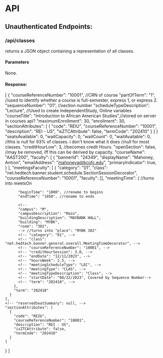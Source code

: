 # API
## Unauthenticated Endpoints:
### /api/classes

returns a JSON object containing a representation of all classes.

#### Parameters
None.

#### Response:

[
  {
    "courseReferenceNumber": "10001", //CRN of course
    "partOfTerm": "1", //used to identify whether a course is full-semester, express 1, or express 2.
    "sequenceNumber": "01", //section number
    "scheduleTypeDescription": "Lecture", //Used to create IndependentStudy, Online variables
    "courseTitle": "Introduction to African American Studies",//stored on server in courses api?
    "maximumEnrollment": 30,
    "enrollment": 30,
    "sectionAttributes": [
      {
        "code": "REIU",
        "courseReferenceNumber": "10001",
        "description": "REI - US",
        "isZTCAttribute": false,
        "termCode": "202410"
      }
    ]
  }
    "seatsAvailable": 0,
    "waitCapacity": 0,
    "waitCount": 0,
    "waitAvailable": 0,
    <!-- "crossList": null,
    "crossListCapacity": null,
    "crossListCount": null,
    "crossListAvailable": null, --> //this is null for 93% of classes. i don't know what it does
    <!-- "creditHourHigh": null, -->//null for most classes.
    "creditHourLow": 3, //becomes credit Hours. 
    <!-- "creditHourIndicator": null, -->
    "openSection": false, //may be removed, iff this can be derived by capacity.
    <!-- "linkIdentifier": null, -->
    <!-- "isSectionLinked": false, -->
    "courseName": "AAST200",
    "faculty": [
      {
        "bannerId": "24349",
        <!-- "class": "net.hedtech.banner.student.faculty.FacultyResultDecorator", -->
        <!-- "courseReferenceNumber": "10001", -->
        "displayName": "Mahoney, Antron",
        "emailAddress": "mahoneyad@cofc.edu",
        "primaryIndicator": true,
        <!-- "term": "202410" -->
      }
    ],
    "meetingsFaculty": [
      {
        "category": "01",
        "class": "net.hedtech.banner.student.schedule.SectionSessionDecorator",
        "courseReferenceNumber": "10001",
        "faculty": [],
        "meetingTime": {
          <!-- "sunday": false,
          "monday": true,
          "tuesday": false,
          "wednesday": true
          "thursday": false,
          "friday": true,
          "saturday": false, --> //turns into meetsOn


          "beginTime": "1000", //rename to begins
          "endTime": "1050", //rename to ends
          
          <!-- 
          "campus": "M",
          "campusDescription": "Main",
          "buildingDescription": "MAYBANK HALL",
          "building": "MYBK",
          "room": "302", 
          --> //turns into "place": "MYBK 302"
          <!-- "category": "01", -->
          <!-- "class": "net.hedtech.banner.general.overall.MeetingTimeDecorator", -->
          <!-- "courseReferenceNumber": "10001", -->
          <!-- "creditHourSession": 3.0, -->
          <!-- "endDate": "12/11/2023", -->
          <!-- "hoursWeek": 2.5, -->
          <!-- "meetingScheduleType": "LEC", -->
          <!-- "meetingType": "CLAS", -->
          <!-- "meetingTypeDescription": "Class", -->
          <!-- "startDate": "08/22/2023", Covered by Sequence Number-->
          <!-- "term": "202410", -->
        },
        "term": "202410"
      }
    ],
    <!-- "reservedSeatSummary": null, -->
    "sectionAttributes": [
      {
        "code": "REIU",
        "courseReferenceNumber": "10001",
        "description": "REI - US",
        "isZTCAttribute": false,
        "termCode": "202410"
      }
    ]
  }
]